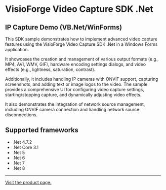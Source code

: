 ﻿# VisioForge Video Capture SDK .Net

## IP Capture Demo (VB.Net/WinForms)

This SDK sample demonstrates how to implement advanced video capture features using the VisioForge Video Capture SDK .Net in a Windows Forms application.

It showcases the creation and management of various output formats (e.g., MP4, AVI, WMV, GIF), hardware encoding settings dialogs, and video effects (e.g., lightness, saturation, contrast).

Additionally, it includes handling IP cameras with ONVIF support, capturing screenshots, and adding text or image logos to the video. The sample provides a comprehensive UI for configuring video capture settings, starting/stopping capture, and dynamically adjusting video effects.

It also demonstrates the integration of network source management, including ONVIF camera connection and handling network source disconnections.

## Supported frameworks

* .Net 4.7.2
* .Net Core 3.1
* .Net 5
* .Net 6
* .Net 7
* .Net 8

---

[Visit the product page.](https://www.visioforge.com/video-capture-sdk-net)
